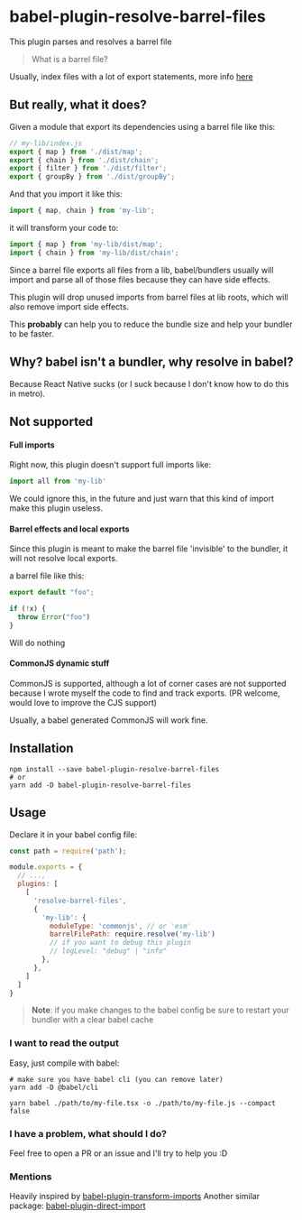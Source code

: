 # babel-plugin-resolve-barrel-files

This plugin parses and resolves a barrel file

> What is a barrel file?

Usually, index files with a lot of export statements, more
info [here](https://basarat.gitbook.io/typescript/main-1/barrel)

## But really, what it does?

Given a module that export its dependencies using a barrel file like this:

```js
// my-lib/index.js
export { map } from './dist/map';
export { chain } from './dist/chain';
export { filter } from './dist/filter';
export { groupBy } from './dist/groupBy';
```

And that you import it like this:

```js
import { map, chain } from 'my-lib';
```

it will transform your code to:

```js
import { map } from 'my-lib/dist/map';
import { chain } from 'my-lib/dist/chain';
```

Since a barrel file exports all files from a lib, babel/bundlers usually will import and parse all of those files
because they can have side effects.

This plugin will drop unused imports from barrel files at lib roots, which will also remove import side effects.

This **probably** can help you to reduce the bundle size and help your bundler to be faster.

## Why? babel isn't a bundler, why resolve in babel?

Because React Native sucks (or I suck because I don't know how to do this in metro).

## Not supported

#### Full imports

Right now, this plugin doesn't support full imports like:

```js
import all from 'my-lib'
```

We could ignore this, in the future and just warn that this kind of import make this plugin useless.

#### Barrel effects and local exports

Since this plugin is meant to make the barrel file 'invisible' to the bundler, it will not resolve local exports.

a barrel file like this:

```ts
export default "foo";

if (!x) {
  throw Error("foo")
}
```

Will do nothing

#### CommonJS dynamic stuff

CommonJS is supported, although a lot of corner cases are not supported because I wrote myself the code to find and
track exports. (PR welcome, would love to improve the CJS support)

Usually, a babel generated CommonJS will work fine.

## Installation

```
npm install --save babel-plugin-resolve-barrel-files
# or
yarn add -D babel-plugin-resolve-barrel-files
```

## Usage

Declare it in your babel config file:

```js
const path = require('path');

module.exports = {
  // ...,
  plugins: [
    [
      'resolve-barrel-files',
      {
        'my-lib': {
          moduleType: 'commonjs', // or 'esm'
          barrelFilePath: require.resolve('my-lib')
          // if you want to debug this plugin
          // logLevel: "debug" | "info" 
        },
      },
    ]
  ]
}
```

> **Note**: if you make changes to the babel config
> be sure to restart your bundler with a clear babel cache

### I want to read the output

Easy, just compile with babel:
```
# make sure you have babel cli (you can remove later)
yarn add -D @babel/cli

yarn babel ./path/to/my-file.tsx -o ./path/to/my-file.js --compact false
```

### I have a problem, what should I do?

Feel free to open a PR or an issue and I'll try to help you :D

### Mentions

Heavily inspired by [babel-plugin-transform-imports](https://bitbucket.org/amctheatres/babel-transform-imports/src/master/)
Another similar package: [babel-plugin-direct-import](https://github.com/avocadowastaken/babel-plugin-direct-import)

